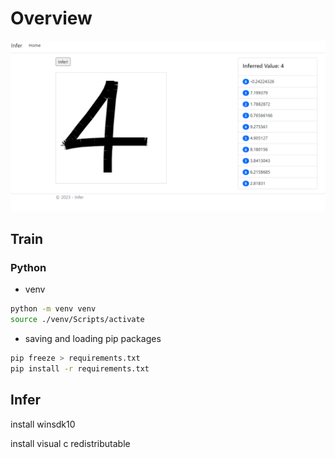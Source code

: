 
# Overview

![Overview](screen.png)

## Train


### Python

- venv
```sh
python -m venv venv
source ./venv/Scripts/activate
```

- saving and loading pip packages
```sh
pip freeze > requirements.txt
pip install -r requirements.txt
```
## Infer

install winsdk10

install visual c redistributable
